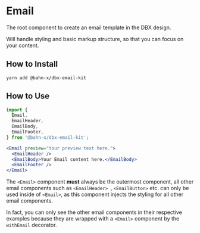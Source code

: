 # Email

The root component to create an email template in the DBX design.

Will handle styling and basic markup structure, so that you can focus on your content.

## How to Install

```
yarn add @bahn-x/dbx-email-kit
```

## How to Use

```js
import {
  Email,
  EmailHeader,
  EmailBody,
  EmailFooter,
} from '@bahn-x/dbx-email-kit';
```

```jsx
<Email preview="Your preview text here.">
  <EmailHeader />
  <EmailBody>Your Email content here.</EmailBody>
  <EmailFooter />
</Email>
```

The `<Email>` component **must** always be the outermost component, all other email components such as `<EmailHeader> `, `<EmailButton>` etc. can only be used inside of `<Email>`, as this component injects the styling for all other email components.

In fact, you can only see the other email components in their respective examples because they are wrapped with a `<Email>` component by the `withEmail` decorator.
